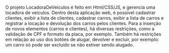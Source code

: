 O projeto LocadoraDeVeiculos é feito em Html/CSS/JS, e gerencia uma locadora de veículos. 
Dentro desta aplicação web, é possível cadastrar clientes, exibir a lista de clientes, cadastrar carros, exibir a lista de carros
e registrar a locação e devolução dos carros pelos clientes.
Para a inserção de novos elementos (carros e clientes), há diversas restrições, como a validação de CPF e formato da placa, por exemplo.
Também há restrições em relação ao uso dos botões de alugar, devolver e excluir, por exemplo: um carro só pode ser excluído se não estiver sendo alugado.
